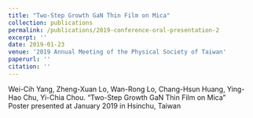 ```yaml
---
title: "Two-Step Growth GaN Thin Film on Mica"
collection: publications
permalink: /publications/2019-conference-oral-presentation-2
excerpt: ''
date: 2019-01-23 
venue: '2019 Annual Meeting of the Physical Society of Taiwan'
paperurl: ''
citation: ''
---
```


Wei-Cih Yang, Zheng-Xuan Lo, Wan-Rong Lo, Chang-Hsun Huang, Ying-Hao Chu, Yi-Chia Chou. “Two-Step Growth GaN Thin Film on Mica” 
<br/>
Poster presented at January 2019 in Hsinchu, Taiwan  
